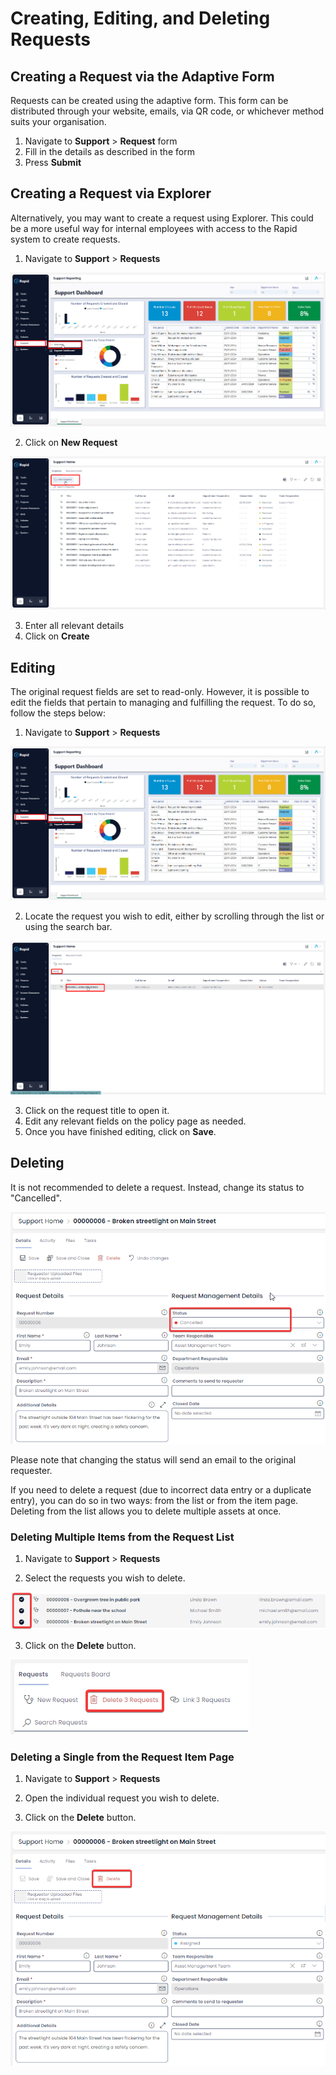 # Creating, Editing, and Deleting Requests

## Creating a Request via the Adaptive Form
Requests can be created using the adaptive form. This form can be distributed through your website, emails, via QR code, or whichever method suits your organisation.
1.	Navigate to **Support** > **Request** form
2.	Fill in the details as described in the form
3.	Press **Submit**

## Creating a Request via Explorer
Alternatively, you may want to create a request using Explorer. This could be a more useful way for internal employees with access to the Rapid system to create requests. 
1.	Navigate to **Support** > **Requests**

![Alt text](Navigating_to_support.png)

2.	Click on **New Request**

![Alt text](<New Request.png>)

3.	Enter all relevant details
4.	Click on **Create**

## Editing
The original request fields are set to read-only. However, it is possible to edit the fields that pertain to managing and fulfilling the request. To do so, follow the steps below:
1.	Navigate to **Support** > **Requests**

![Alt text](Navigating_to_support.png)

2.	Locate the request you wish to edit, either by scrolling through the list or using the search bar.

![Alt text](<Find Request.png>)

3.	Click on the request title to open it.
4.	Edit any relevant fields on the policy page as needed.
5.	Once you have finished editing, click on **Save**.

## Deleting
It is not recommended to delete a request. Instead, change its status to "Cancelled".

![An image depicting how to change the status of a support request. Under "Request Management Details", there is a choice field titled "Status". The status of "Cancelled" can be selected from this field. Changing the status of a support request is usually preferable to deleting a support request.](changing_status_support_request.png)

Please note that changing the status will send an email to the original requester.

If you need to delete a request (due to incorrect data entry or a duplicate entry), you can do so in two ways: from the list or from the item page. Deleting from the list allows you to delete multiple assets at once.

### Deleting Multiple Items from the Request List
1.	Navigate to **Support** > **Requests**

2.	Select the requests you wish to delete.

![An image depicting how to select multiple support items. When you select multiple items, a tick appears beside the selected items.](select_multiple_support_items.png)

3.	Click on the **Delete** button.

![An image depicting how to delete multiple support items. After you have selected multiple items, the delete button will appear. The delete button is red, and has an icon of a trash can. If you have selected X requests to delete, the delete button will display the following text: "Delete X Requests".](delete_multiple_support_items.png)

### Deleting a Single from the Request Item Page
1.	Navigate to **Support** > **Requests**

2.	Open the individual request you wish to delete.

3.	Click on the **Delete** button.

![An image depicting how to delete a support item. When the support item is open, a red "Delete" button will be visible at the top of the support item's action bar. It is usually better to change the status of a Support Request to "cancelled", instead of deleting the support request.](delete_single_support_request.png)